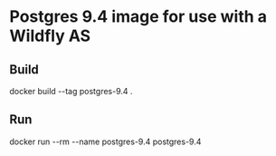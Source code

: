 # Postgres 9.4 image for use with a Wildfly AS

## Build
docker build --tag postgres-9.4 .
## Run
docker run --rm --name postgres-9.4 postgres-9.4
